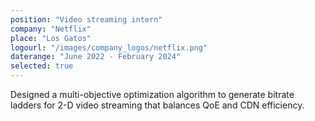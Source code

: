 ```yaml
---
position: "Video streaming intern"
company: "Netflix"
place: "Los Gatos"
logourl: "/images/company_logos/netflix.png"
daterange: "June 2022 - February 2024"
selected: true
---
```


Designed a multi-objective optimization algorithm to generate bitrate ladders for 2-D video streaming that balances QoE and CDN efficiency.